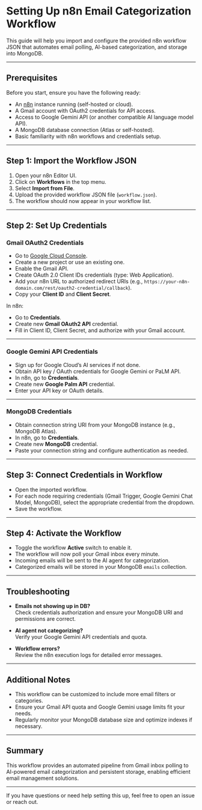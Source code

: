 # Setting Up n8n Email Categorization Workflow

This guide will help you import and configure the provided n8n workflow JSON that automates email polling, AI-based categorization, and storage into MongoDB.

---

## Prerequisites

Before you start, ensure you have the following ready:

- An [n8n](https://n8n.io/) instance running (self-hosted or cloud).
- A Gmail account with OAuth2 credentials for API access.
- Access to Google Gemini API (or another compatible AI language model API).
- A MongoDB database connection (Atlas or self-hosted).
- Basic familiarity with n8n workflows and credentials setup.

---

## Step 1: Import the Workflow JSON

1. Open your n8n Editor UI.
2. Click on **Workflows** in the top menu.
3. Select **Import from File**.
4. Upload the provided workflow JSON file (`workflow.json`).
5. The workflow should now appear in your workflow list.

---

## Step 2: Set Up Credentials

### Gmail OAuth2 Credentials

- Go to [Google Cloud Console](https://console.cloud.google.com/).
- Create a new project or use an existing one.
- Enable the Gmail API.
- Create OAuth 2.0 Client IDs credentials (type: Web Application).
- Add your n8n URL to authorized redirect URIs (e.g., `https://your-n8n-domain.com/rest/oauth2-credential/callback`).
- Copy your **Client ID** and **Client Secret**.

In n8n:

- Go to **Credentials**.
- Create new **Gmail OAuth2 API** credential.
- Fill in Client ID, Client Secret, and authorize with your Gmail account.

---

### Google Gemini API Credentials

- Sign up for Google Cloud’s AI services if not done.
- Obtain API key / OAuth credentials for Google Gemini or PaLM API.
- In n8n, go to **Credentials**.
- Create new **Google Palm API** credential.
- Enter your API key or OAuth details.

---

### MongoDB Credentials

- Obtain connection string URI from your MongoDB instance (e.g., MongoDB Atlas).
- In n8n, go to **Credentials**.
- Create new **MongoDB** credential.
- Paste your connection string and configure authentication as needed.

---

## Step 3: Connect Credentials in Workflow

- Open the imported workflow.
- For each node requiring credentials (Gmail Trigger, Google Gemini Chat Model, MongoDB), select the appropriate credential from the dropdown.
- Save the workflow.

---

## Step 4: Activate the Workflow

- Toggle the workflow **Active** switch to enable it.
- The workflow will now poll your Gmail inbox every minute.
- Incoming emails will be sent to the AI agent for categorization.
- Categorized emails will be stored in your MongoDB `emails` collection.

---

## Troubleshooting

- **Emails not showing up in DB?**  
  Check credentials authorization and ensure your MongoDB URI and permissions are correct.

- **AI agent not categorizing?**  
  Verify your Google Gemini API credentials and quota.

- **Workflow errors?**  
  Review the n8n execution logs for detailed error messages.

---

## Additional Notes

- This workflow can be customized to include more email filters or categories.
- Ensure your Gmail API quota and Google Gemini usage limits fit your needs.
- Regularly monitor your MongoDB database size and optimize indexes if necessary.

---

## Summary

This workflow provides an automated pipeline from Gmail inbox polling to AI-powered email categorization and persistent storage, enabling efficient email management solutions.

---

If you have questions or need help setting this up, feel free to open an issue or reach out.

